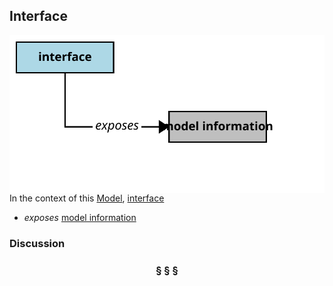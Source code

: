 ## Interface

<img src="https://github.com/nikboyd/Syntopica/raw/master/sample-domain/interface.svg" align="right"/>

In the context of this [Model](model.md), [interface](https://github.com/nikboyd/Syntopica/blob/master/sample-domain/interface.md)

* <i>exposes</i> [model information](https://github.com/nikboyd/Syntopica/blob/master/sample-domain/model.information.md)

### Discussion



<h3 align="center"><b>&sect; &sect; &sect;</b></h3>
